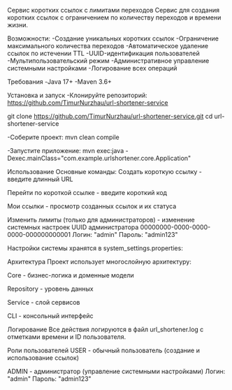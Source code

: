 Сервис коротких ссылок с лимитами переходов
Сервис для создания коротких ссылок с ограничением по количеству переходов и времени жизни.

Возможности:
-Создание уникальных коротких ссылок
-Ограничение максимального количества переходов
-Автоматическое удаление ссылок по истечении TTL
-UUID-идентификация пользователей
-Мультипользовательский режим
-Административное управление системными настройками
-Логирование всех операций

Требования
-Java 17+
-Maven 3.6+

Установка и запуск
-Клонируйте репозиторий:
https://github.com/TimurNurzhau/url-shortener-service

git clone https://github.com/TimurNurzhau/url-shortener-service.git
cd url-shortener-service

-Соберите проект:
mvn clean compile

-Запустите приложение:
mvn exec:java -Dexec.mainClass="com.example.urlshortener.core.Application"

Использование
Основные команды:
Создать короткую ссылку - введите длинный URL

Перейти по короткой ссылке - введите короткий код

Мои ссылки - просмотр созданных ссылок и их статуса

Изменить лимиты (только для администраторов) - изменение системных настроек
UUID администратора 00000000-0000-0000-0000-000000000001
Логин: "admin"
Пароль: "admin123"

Настройки системы хранятся в system_settings.properties:

Архитектура
Проект использует многослойную архитектуру:

Core - бизнес-логика и доменные модели

Repository - уровень данных

Service - слой сервисов

CLI - консольный интерфейс

Логирование
Все действия логируются в файл url_shortener.log с отметками времени и ID пользователя.

Роли пользователей
USER - обычный пользователь (создание и использование ссылок)

ADMIN - администратор (управление системными настройками)
Логин: "admin"
Пароль: "admin123"